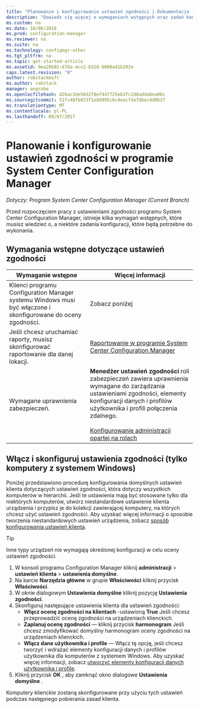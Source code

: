 ```yaml
---
title: "Planowanie i konfigurowanie ustawień zgodności | Dokumentacja firmy Microsoft"
description: "Dowiedz się więcej o wymaganiach wstępnych oraz zadań konfiguracji do pracy z ustawieniami zgodności w programie System Center Configuration Manager."
ms.custom: na
ms.date: 10/06/2016
ms.prod: configuration-manager
ms.reviewer: na
ms.suite: na
ms.technology: configmgr-other
ms.tgt_pltfrm: na
ms.topic: get-started-article
ms.assetid: 9ea20b01-676a-4cc2-b328-0098a41b202e
caps.latest.revision: "8"
author: robstackmsft
ms.author: robstack
manager: angrobe
ms.openlocfilehash: d26ac3de58d2f0ef447725e63fc2d8adda6ea06c
ms.sourcegitcommit: 51fc48fb023f1e8d995c6c4eacfda7dbec4d0b2f
ms.translationtype: MT
ms.contentlocale: pl-PL
ms.lasthandoff: 08/07/2017
---
```

# <a name="plan-for-and-configure-compliance-settings-in-system-center-configuration-manager"></a>Planowanie i konfigurowanie ustawień zgodności w programie System Center Configuration Manager

*Dotyczy: Program System Center Configuration Manager (Current Branch)*

Przed rozpoczęciem pracy z ustawieniami zgodności programu System Center Configuration Manager, istnieje kilka wymagań wstępnych, które musisz wiedzieć o, a niektóre zadania konfiguracji, które będą potrzebne do wykonania.  

## <a name="prerequisites-for-compliance-settings"></a>Wymagania wstępne dotyczące ustawień zgodności  

|Wymaganie wstępne|Więcej informacji|  
|------------------|----------------------|  
|Klienci programu Configuration Manager systemu Windows musi być włączone i skonfigurowane do oceny zgodności.|Zobacz poniżej|  
|Jeśli chcesz uruchamiać raporty, musisz skonfigurować raportowanie dla danej lokacji.|[Raportowanie w programie System Center Configuration Manager](../../core/servers/manage/reporting.md)|  
|Wymagane uprawnienia zabezpieczeń.|**Menedżer ustawień zgodności** roli zabezpieczeń zawiera uprawnienia wymagane do zarządzania ustawieniami zgodności, elementy konfiguracji danych i profilów użytkownika i profili połączenia zdalnego.<br /><br /> [Konfigurowanie administracji opartej na rolach](../../core/servers/deploy/configure/configure-role-based-administration.md)|  

##  <a name="enable-and-configure-compliance-settings-for-windows-pcs-only"></a>Włącz i skonfiguruj ustawienia zgodności (tylko komputery z systemem Windows)  

Poniżej przedstawiono procedurę konfigurowania domyślnych ustawień klienta dotyczących ustawień zgodności, która dotyczy wszystkich komputerów w hierarchii. Jeśli te ustawienia mają być stosowane tylko dla niektórych komputerów, utwórz niestandardowe ustawienie klienta urządzenia i przypisz je do kolekcji zawierającej komputery, na których chcesz użyć ustawień zgodności. Aby uzyskać więcej informacji o sposobie tworzenia niestandardowych ustawień urządzenia, zobacz [sposób konfigurowania ustawień klienta](../../core/clients/deploy/configure-client-settings.md).  

> [!TIP]  
>  Inne typy urządzeń nie wymagają określonej konfiguracji w celu oceny ustawień zgodności.  

1.  W konsoli programu Configuration Manager kliknij **administracji** > **ustawień klienta** > **ustawienia domyślne**.  
2.  Na karcie **Narzędzia główne** w grupie **Właściwości** kliknij przycisk **Właściwości**.  
3.  W oknie dialogowym **Ustawienia domyślne** kliknij pozycję **Ustawienia zgodności**.  
4.  Skonfiguruj następujące ustawienia klienta dla ustawień zgodności:
    - **Włącz ocenę zgodności na klientach** -ustawioną **True** Jeśli chcesz przeprowadzić ocenę zgodności na urządzeniach klienckich.
    - **Zaplanuj ocenę zgodności** — kliknij przycisk **harmonogram** Jeśli chcesz zmodyfikować domyślny harmonogram oceny zgodności na urządzeniach klienckich.
    - **Włącz dane użytkownika i profile** — Włącz tę opcję, jeśli chcesz tworzyć i wdrażać elementy konfiguracji danych i profilów użytkownika dla komputerów z systemem Windows. Aby uzyskać więcej informacji, zobacz [utworzyć elementy konfiguracji danych użytkownika i profile](/sccm/compliance/deploy-use/create-remote-connection-profiles).
5. Kliknij przycisk **OK** , aby zamknąć okno dialogowe **Ustawienia domyślne** .  

Komputery klienckie zostaną skonfigurowane przy użyciu tych ustawień podczas następnego pobierania zasad klienta.  
